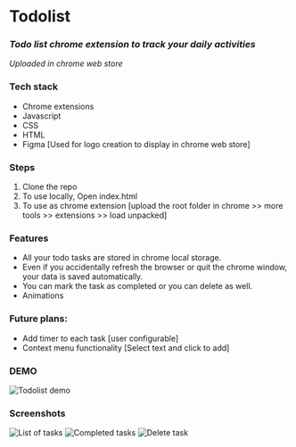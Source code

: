 # Todolist
### _Todo list chrome extension to track your daily activities_
*Uploaded in chrome web store*

### Tech stack
* Chrome extensions
* Javascript
* CSS
* HTML
* Figma [Used for logo creation to display in chrome web store] 

### Steps
1. Clone the repo
2. To use locally, Open index.html
3. To use as chrome extension [upload the root folder in chrome >>  more tools >> extensions >> load unpacked]

### Features
* All your todo tasks are stored in chrome local storage.
* Even if you accidentally refresh the browser or quit the chrome window, your data is saved automatically.
* You can mark the task as completed or you can delete as well.
* Animations

### Future plans:
* Add timer to each task [user configurable]
* Context menu functionality [Select text and click to add] 

### DEMO
![Todolist demo](https://github.com/kante-srikanth/Todolist/blob/master/Images/demo.gif)

### Screenshots
![List of tasks](https://github.com/kante-srikanth/Todolist/blob/master/Images/todolist.jpg)
![Completed tasks](https://github.com/kante-srikanth/Todolist/blob/master/Images/completed.jpg)
![Delete task](https://github.com/kante-srikanth/Todolist/blob/master/Images/deletetodo.jpg)

